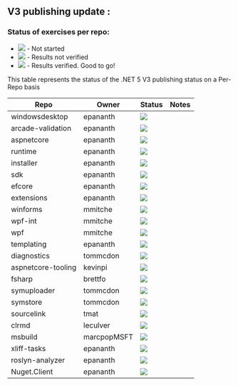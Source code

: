 ## V3 publishing update :

### Status of exercises per repo:
- ![][red] - Not started
- ![][yellow] - Results not verified
- ![][green] - Results verified. Good to go!

This table represents the status of the .NET 5 V3 publishing status on a Per-Repo basis

| Repo                | Owner        | Status       | Notes                                |
| ------------------  | -------------|--------------|--------------------------------------|
| windowsdesktop      | epananth     | ![][green]   |                                      |
| arcade-validation   | epananth     | ![][green]   |                                      |
| aspnetcore          | epananth     | ![][green]   |                                      |
| runtime             | epananth     | ![][green]   |                                      |
| installer           | epananth     | ![][green]   |                                      |
| sdk                 | epananth     | ![][green]   |                                      |
| efcore              | epananth     | ![][green]   |                                      |
| extensions          | epananth     | ![][green]   |                                      |
| winforms            | mmitche      | ![][green]   |                                      |
| wpf-int             | mmitche      | ![][red]     |                                      |
| wpf                 | mmitche      | ![][green]   |                                      |
| templating          | epananth     | ![][green]   |                                      |
| diagnostics         | tommcdon     | ![][red]     |                                      |
| aspnetcore-tooling  | kevinpi      | ![][red]     |                                      |
| fsharp              | brettfo      | ![][red]     |                                      |
| symuploader         | tommcdon     | ![][red]     |                                      |
| symstore            | tommcdon     | ![][red]     |                                      |
| sourcelink          | tmat         | ![][red]     |                                      |
| clrmd               | leculver     | ![][red]     |                                      |
| msbuild             | marcpopMSFT  | ![][red]     |                                      |
| xliff-tasks         | epananth     | ![][red]     |                                      |
| roslyn-analyzer     | epananth     | ![][green]   |                                      |
| Nuget.Client        | epananth     | ![][red]     |                                      |

[red]: https://individual.icons-land.com/IconsPreview/Sport/PNG/16x16/Ball_Red.png
[green]: https://individual.icons-land.com/IconsPreview/Sport/PNG/16x16/Ball_Green.png
[yellow]: https://individual.icons-land.com/IconsPreview/Sport/PNG/16x16/Ball_Yellow.png
